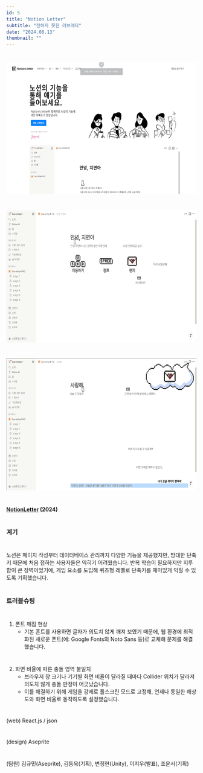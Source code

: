 ```yaml
---
id: 5
title: "Notion Letter"
subtitle: "전하지 못한 러브레터"
date: "2024.08.13"
thumbnail: ""
---
```

#
<img src="../../static/image/LETTER1.png" height="350px">

#
<img src="../../static/image/LETTER2.png" height="350px">

#
<img src="../../static/image/LETTER3.png" height="350px">

#
**[NotionLetter](https://github.com/gyumingim/counterspell) (2024)**
#
### 계기
#

노션은 페이지 작성부터 데이터베이스 관리까지 다양한 기능을 제공했지만, 방대한 단축키 때문에 처음 접하는 사용자들은 익히기 어려웠습니다.
반복 학습이 필요하지만 지루함이 큰 장벽이었기에, 게임 요소를 도입해 퀴즈형 레벨로 단축키를 재미있게 익힐 수 있도록 기획했습니다.

#
### 트러블슈팅
#

1. 폰트 깨짐 현상
    - 기본 폰트를 사용하면 글자가 의도치 않게 깨져 보였기 때문에, 웹 환경에 최적화된 새로운 폰트(예: Google Fonts의 Noto Sans 등)로 교체해 문제를 해결했습니다.

#

2. 화면 비율에 따른 충돌 영역 불일치
    - 브라우저 창 크기나 기기별 화면 비율이 달라질 때마다 Collider 위치가 달라져 의도치 않게 충돌 판정이 어긋났습니다.
    - 이를 해결하기 위해 게임을 강제로 풀스크린 모드로 고정해, 언제나 동일한 해상도와 화면 비율로 동작하도록 설정했습니다.

#

(web) React.js / json
#
(design) Aseprite
#
(팀원) 김규민(Aseprite), 김동욱(기획), 변정현(Unity), 이지우(발표), 조윤서(기획)
#
##
#